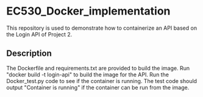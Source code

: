 # EC530_Docker_implementation

This repository is used to demonstrate how to containerize an API based on the Login API of Project 2.

## Description
The Dockerfile and requirements.txt are provided to build the image. Run "docker build -t login-api" to build the image for the API. Run the Docker_test.py code to see if the container is running. The test code should output "Container is running" if the container can be run from the image.
